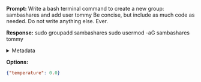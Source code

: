 **Prompt:**
Write a bash terminal command to create a new group: sambashares and add user tommy Be concise, but include as much code as needed. Do not write anything else. Ever.


**Response:**
sudo groupadd sambashares
sudo usermod -aG sambashares tommy

<details><summary>Metadata</summary>

- Duration: 1207 ms
- Datetime: 2023-09-22T19:23:25.076489
- Model: gpt-3.5-turbo-0613

</details>

**Options:**
```json
{"temperature": 0.0}
```

